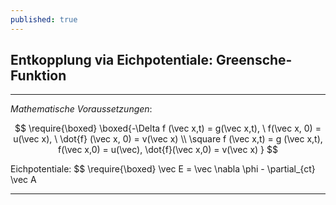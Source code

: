 ```yaml
---
published: true
---
```

## Entkopplung via Eichpotentiale: Greensche-Funktion
---
_Mathematische Voraussetzungen_:

$$ \require{\boxed} \boxed{-\Delta f (\vec x,t) = g(\vec x,t), \ f(\vec x, 0) = u(\vec x), \ \dot{f} (\vec x, 0) = v(\vec x) \\ \square f (\vec x,t) = g (\vec x,t), f(\vec x,0) = u(\vec), \dot{f}(\vec x,0) = v(\vec x) } $$

Eichpotentiale:
$$ \require{\boxed} \vec E = \vec \nabla \phi - \partial_{ct} \vec A


---


